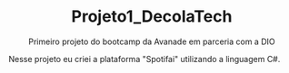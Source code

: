 <h1 align="center">Projeto1_DecolaTech</h1>
<p align="center">Primeiro projeto do bootcamp da Avanade em parceria com a DIO</p>

Nesse projeto eu criei a plataforma "Spotifai" utilizando a linguagem C#. 
